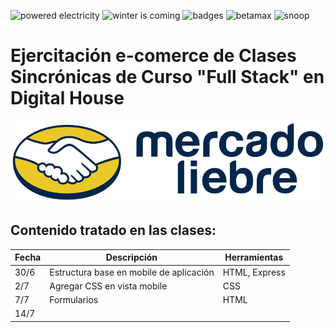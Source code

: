<p>
  <img src="https://forthebadge.com/images/badges/powered-by-electricity.svg" alt="powered electricity"/>
  <img src="https://forthebadge.com/images/badges/winter-is-coming.svg" alt="winter is coming"/>
  <img src="https://forthebadge.com/images/badges/uses-badges.svg" alt="badges"/>
  <img src="https://forthebadge.com/images/badges/compatibility-betamax.svg" alt="betamax"/>
  <img src="https://forthebadge.com/images/badges/certified-snoop-lion.svg" alt="snoop"/>
</p>


# **Ejercitación e-comerce de Clases Sincrónicas de Curso "Full Stack" en Digital House** <br>

<p align="center">
  <img src="https://raw.githubusercontent.com/Random003/MercadoLiebre/master/public/images/logo-mercado-liebre.svg" alt="Logo Mercado Liebre"/>
</p>

## Contenido tratado en las clases:

Fecha | Descripción | Herramientas
----- | ----------- | -----------
30/6 | Estructura base en mobile de aplicación | HTML, Express
2/7 | Agregar CSS en vista mobile | CSS
7/7 | Formularios | HTML
14/7 |  |